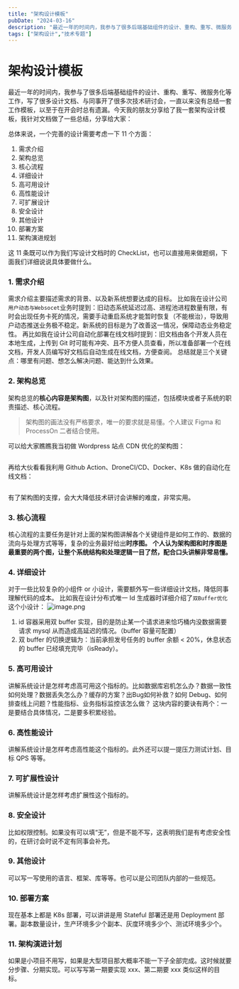 ```yaml
---
title: "架构设计模板"
pubDate: "2024-03-16"
description: "最近一年的时间内，我参与了很多后端基础组件的设计、重构、重写、微服务化等工作，写了很多设计文档、与同事开了很多次技术研讨会，一直以来没有总结一套工作模板，以至于在开会时总有遗漏。今天我的朋友分享给了我一套架构设计模板，我针对文档做了一些总结，分享给大家..."
tags: ["架构设计","技术专题"]
---
```


# 架构设计模板

最近一年的时间内，我参与了很多后端基础组件的设计、重构、重写、微服务化等工作，写了很多设计文档、与同事开了很多次技术研讨会，一直以来没有总结一套工作模板，以至于在开会时总有遗漏。今天我的朋友分享给了我一套架构设计模板，我针对文档做了一些总结，分享给大家：

总体来说，一个完善的设计需要考虑一下 11 个方面：

1. 需求介绍
2. 架构总览
3. 核心流程
4. 详细设计
5. 高可用设计
6. 高性能设计
7. 可扩展设计
8. 安全设计
9. 其他设计
10. 部署方案
11. 架构演进规划

这 11 条既可以作为我们写设计文档时的 CheckList，也可以直接用来做题纲，下面我们详细说说具体要做什么。

### 1. 需求介绍 <a href="#xu-qiu-jie-shao" id="xu-qiu-jie-shao"></a>

需求介绍主要描述需求的背景、以及新系统想要达成的目标。
比如我在设计公司`用户动态与Websocet`业务时提到：旧动态系统延迟过高、进程池进程数量有限，有时会出现任务卡死的情况，需要手动重启系统才能暂时恢复（不能根治），导致用户动态推送业务极不稳定。新系统的目标是为了改善这一情况，保障动态业务稳定性。
再比如我在设计公司自动化部署在线文档时提到：旧文档由各个开发人员在本地生成，上传到 Git 时可能有冲突、且不方便人员查看，所以准备部署一个在线文档，开发人员编写好文档后自动生成在线文档，方便查阅。
总结就是三个关键点：哪里有问题、想怎么解决问题、能达到什么效果。

### 2. 架构总览 <a href="#jia-gou-zong-lan" id="jia-gou-zong-lan"></a>

架构总览的**核心内容是架构图**，以及针对架构图的描述，包括模块或者子系统的职责描述、核心流程。

> 架构图的画法没有严格要求，唯一的要求就是易懂。个人建议 Figma 和 ProcessOn 二者结合使用。

可以给大家瞧瞧我当初做 Wordpress 站点 CDN 优化的架构图：


<figure><img src="https://www.kaolengmian7.com/app/imgs/architecture/architecture_design_template/1.png" alt=""><figcaption></figcaption></figure>

再给大伙看看我利用 Github Action、DroneCI/CD、Docker、K8s 做的自动化在线文档：


<figure><img src="https://www.kaolengmian7.com/app/imgs/architecture/architecture_design_template/2.png" alt=""><figcaption></figcaption></figure>

有了架构图的支撑，会大大降低技术研讨会讲解的难度，非常实用。

### 3. 核心流程 <a href="#he-xin-liu-cheng" id="he-xin-liu-cheng"></a>

核心流程的主要任务是针对上面的架构图讲解各个关键组件是如何工作的、数据的流向与处理方式等等，复杂的业务最好给出**时序图。**
**个人认为架构图和时序图是最重要的两个图，让整个系统结构和处理逻辑一目了然，配合口头讲解非常易懂。**

### 4. 详细设计 <a href="#xiang-xi-she-ji" id="xiang-xi-she-ji"></a>

对于一些比较复杂的小组件 or 小设计，需要额外写一些详细设计文档，降低同事理解代码的成本。
比如我在设计分布式唯一 Id 生成器时详细介绍了`双Buffer优化`这个小设计：
![image.png](https://www.kaolengmian7.com/app/imgs/architecture/architecture\_design\_template/3.png)

1. id 容器采用双 buffer 实现，目的是防止某一个请求进来恰巧桶内没数据需要请求 mysql 从而造成高延迟的情况。（buffer 容量可配置）
2. 双 buffer 的切换逻辑为：当前承担发号任务的 buffer 余额 < 20%，休息状态的 buffer 已经填充完毕（isReady）。

### 5. 高可用设计 <a href="#gao-ke-yong-she-ji" id="gao-ke-yong-she-ji"></a>

讲解系统设计是怎样考虑高可用这个指标的。比如数据库宕机怎么办？数据一致性如何处理？数据丢失怎么办？缓存的方案？出Bug如何补救？如何 Debug、如何排查线上问题？性能指标、业务指标监控该怎么做？
这块内容的要诀有两个：一是要结合具体情况，二是要多积累经验。

### 6. 高性能设计 <a href="#gao-xing-neng-she-ji" id="gao-xing-neng-she-ji"></a>

讲解系统设计是怎样考虑高性能这个指标的。此外还可以提一提压力测试计划、目标 QPS 等等。

### 7. 可扩展性设计 <a href="#ke-kuo-zhan-xing-she-ji" id="ke-kuo-zhan-xing-she-ji"></a>

讲解系统设计是怎样考虑扩展性这个指标的。

### 8. 安全设计 <a href="#an-quan-she-ji" id="an-quan-she-ji"></a>

比如权限控制。如果没有可以填“无”，但是不能不写，这表明我们是有考虑安全性的，在研讨会时说不定有同事会补充。

### 9. 其他设计 <a href="#qi-ta-she-ji" id="qi-ta-she-ji"></a>

可以写一写使用的语言、框架、库等等。也可以是公司团队内部的一些规范。

### 10. 部署方案 <a href="#bu-shu-fang-an" id="bu-shu-fang-an"></a>

现在基本上都是 K8s 部署，可以讲讲是用 Stateful 部署还是用 Deployment 部署。副本数量设计，生产环境多少个副本、灰度环境多少个、测试环境多少个。

### 11. 架构演进计划 <a href="#jia-gou-yan-jin-ji-hua" id="jia-gou-yan-jin-ji-hua"></a>

如果是小项目不用写，如果是大型项目那大概率不能一下子全部完成。这时候就要分步骤、分期实现。可以写写第一期要实现 xxx、第二期要 xxx 类似这样的目标。

